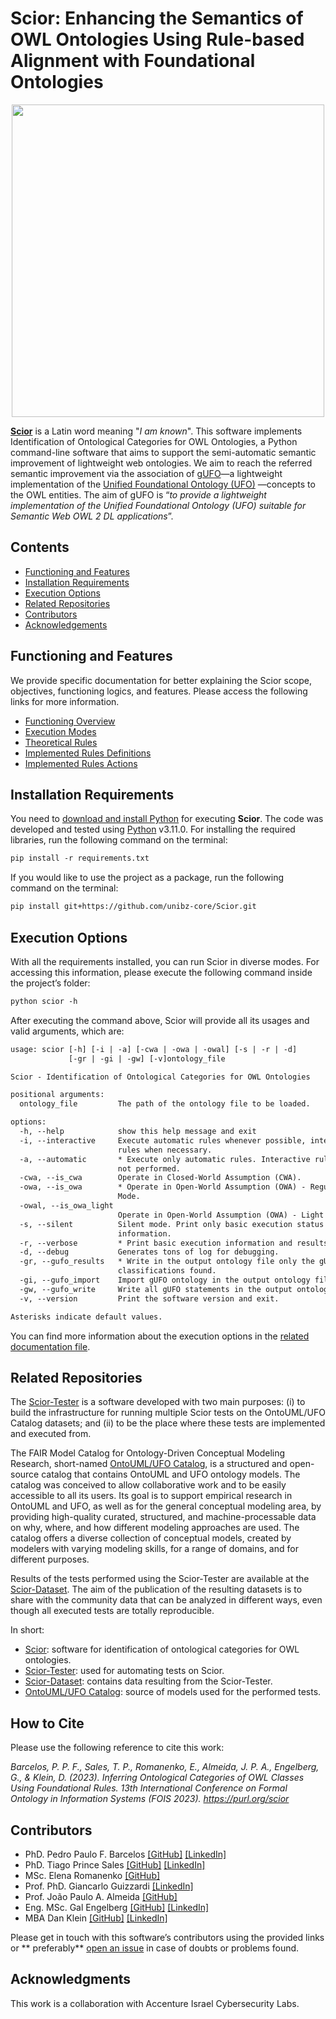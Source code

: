 # Scior: Enhancing the Semantics of OWL Ontologies Using Rule-based Alignment with Foundational Ontologies

<p align="center"><img src="https://user-images.githubusercontent.com/8641647/223773249-9a5b4f97-caf2-42ea-ac36-a7b7290be58e.png" width="500">

**[Scior](https://github.com/unibz-core/Scior)** is a Latin word meaning "_I am known_". This software implements
Identification of Ontological Categories for OWL Ontologies, a Python command-line software that aims to support the
semi-automatic semantic improvement of lightweight web ontologies. We aim to reach the referred semantic improvement via
the association of [gUFO](https://nemo-ufes.github.io/gufo/)—a lightweight implementation of
the [Unified Foundational Ontology (UFO)](https://nemo.inf.ufes.br/wp-content/uploads/ufo_unified_foundational_ontology_2021.pdf)
—concepts to the OWL entities. The aim of gUFO is “_to provide a lightweight implementation of the Unified Foundational
Ontology (UFO) suitable for Semantic Web OWL 2 DL applications_”.

## Contents

- [Functioning and Features](#functioning-and-features)
- [Installation Requirements](#installation-requirements)
- [Execution Options](#execution-options)
- [Related Repositories](#related-repositories)
- [Contributors](#contributors)
- [Acknowledgements](#acknowledgements)

## Functioning and Features

We provide specific documentation for better explaining the Scior scope, objectives, functioning logics, and features.
Please access the following links for more information.

- [Functioning Overview](https://github.com/unibz-core/Scior/blob/main/documentation/Scior-Functioning.md)
- [Execution Modes](https://github.com/unibz-core/Scior/blob/main/documentation/Scior-Execution-Modes.md)
- [Theoretical Rules](https://github.com/unibz-core/Scior/blob/main/documentation/Scior-Theoretical-Rules.md)
- [Implemented Rules Definitions](https://github.com/unibz-core/Scior/blob/main/documentation/Scior-Implemented-Rules-Definitions.md)
- [Implemented Rules Actions](https://github.com/unibz-core/Scior/blob/main/documentation/Scior-Implemented-Rules-Actions.md)

## Installation Requirements

You need to [download and install Python](https://www.python.org/downloads/) for executing **Scior**. The code was
developed and tested using [Python](https://www.python.org/) v3.11.0. For installing the required libraries, run the
following command on the terminal:

```txt
pip install -r requirements.txt
```

If you would like to use the project as a package, run the following command on the terminal:

```txt
pip install git+https://github.com/unibz-core/Scior.git
```

## Execution Options

With all the requirements installed, you can run Scior in diverse modes. For accessing this information, please execute
the following command inside the project’s folder:

```txt
python scior -h
```

After executing the command above, Scior will provide all its usages and valid arguments, which are:

```txt
usage: scior [-h] [-i | -a] [-cwa | -owa | -owal] [-s | -r | -d]
             [-gr | -gi | -gw] [-v]ontology_file

Scior - Identification of Ontological Categories for OWL Ontologies

positional arguments:
  ontology_file         The path of the ontology file to be loaded.

options:
  -h, --help            show this help message and exit
  -i, --interactive     Execute automatic rules whenever possible, interactive
                        rules when necessary.
  -a, --automatic       * Execute only automatic rules. Interactive rules are
                        not performed.
  -cwa, --is_cwa        Operate in Closed-World Assumption (CWA).
  -owa, --is_owa        * Operate in Open-World Assumption (OWA) - Regular
                        Mode.
  -owal, --is_owa_light
                        Operate in Open-World Assumption (OWA) - Light Mode.
  -s, --silent          Silent mode. Print only basic execution status
                        information.
  -r, --verbose         * Print basic execution information and results.
  -d, --debug           Generates tons of log for debugging.
  -gr, --gufo_results   * Write in the output ontology file only the gUFO
                        classifications found.
  -gi, --gufo_import    Import gUFO ontology in the output ontology file.
  -gw, --gufo_write     Write all gUFO statements in the output ontology file.
  -v, --version         Print the software version and exit.

Asterisks indicate default values.
```

You can find more information about the execution options in
the [related documentation file](https://github.com/unibz-core/Scior/blob/main/documentation/Scior-Execution-Modes.md).

## Related Repositories

The [Scior-Tester](https://github.com/unibz-core/Scior-Tester) is a software developed with two main purposes: (i) to
build the infrastructure for running multiple Scior tests on the OntoUML/UFO Catalog datasets; and (ii) to be the place
where these tests are implemented and executed from.

The FAIR Model Catalog for Ontology-Driven Conceptual Modeling Research,
short-named [OntoUML/UFO Catalog](https://github.com/unibz-core/ontouml-models), is a structured and open-source catalog
that contains OntoUML and UFO ontology models. The catalog was conceived to allow collaborative work and to be easily
accessible to all its users. Its goal is to support empirical research in OntoUML and UFO, as well as for the general
conceptual modeling area, by providing high-quality curated, structured, and machine-processable data on why, where, and
how different modeling approaches are used. The catalog offers a diverse collection of conceptual models, created by
modelers with varying modeling skills, for a range of domains, and for different purposes.

Results of the tests performed using the Scior-Tester are available at
the [Scior-Dataset](https://github.com/unibz-core/Scior-Dataset). The aim of the publication of the resulting datasets
is to share with the community data that can be analyzed in different ways, even though all executed tests are totally
reproducible.

In short:

- [Scior](https://github.com/unibz-core/Scior): software for identification of ontological categories for OWL
  ontologies.
- [Scior-Tester](https://github.com/unibz-core/Scior-Tester): used for automating tests on Scior.
- [Scior-Dataset](https://github.com/unibz-core/Scior-Dataset): contains data resulting from the Scior-Tester.
- [OntoUML/UFO Catalog](https://github.com/unibz-core/ontouml-models): source of models used for the performed tests.

## How to Cite

Please use the following reference to cite this work:

*Barcelos, P. P. F., Sales, T. P., Romanenko, E., Almeida, J. P. A., Engelberg, G., & Klein, D. (2023). Inferring
Ontological Categories of OWL Classes Using Foundational Rules. 13th International Conference on Formal Ontology in
Information Systems (FOIS 2023). <https://purl.org/scior>*

## Contributors

- PhD. Pedro Paulo F.
  Barcelos [[GitHub]](https://github.com/pedropaulofb) [[LinkedIn]](https://www.linkedin.com/in/pedro-paulo-favato-barcelos/)
- PhD. Tiago Prince
  Sales [[GitHub]](https://github.com/tgoprince) [[LinkedIn]](https://www.linkedin.com/in/tiago-sales/)
- MSc. Elena Romanenko [[GitHub]](https://github.com/mozzherina)
- Prof. PhD. Giancarlo Guizzardi [[LinkedIn]](https://www.linkedin.com/in/giancarlo-guizzardi-bb51aa75/)
- Prof. João Paulo A. Almeida [[GitHub]](https://github.com/jpalmeida)
- Eng. MSc. Gal
  Engelberg [[GitHub]](https://github.com/GalEngelberg) [[LinkedIn]](https://www.linkedin.com/in/gal-engelberg/)
- MBA Dan Klein [[GitHub]](https://github.com/danklein10) [[LinkedIn]](https://www.linkedin.com/in/~danklein/)

Please get in touch with this software’s contributors using the provided links or **
preferably** [open an issue](https://github.com/unibz-core/ontouml-models-tools/issues/) in case of doubts or problems
found.

## Acknowledgments

This work is a collaboration with Accenture Israel Cybersecurity Labs.

